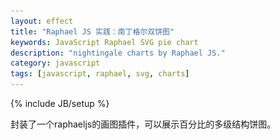 ```yaml
---
layout: effect
title: "Raphael JS 实践：南丁格尔双饼图"
keywords: JavaScript Raphael SVG pie chart
description: "nightingale charts by Raphael JS."
category: javascript
tags: [javascript, raphael, svg, charts]
---
```

{% include JB/setup %}

封装了一个raphaeljs的画图插件，可以展示百分比的多级结构饼图。

<!-- more -->

<div id="container"></div>
<img src="/assets/images/pie-chart/piechart-gap.png" id="gap" style="display:none;" />

